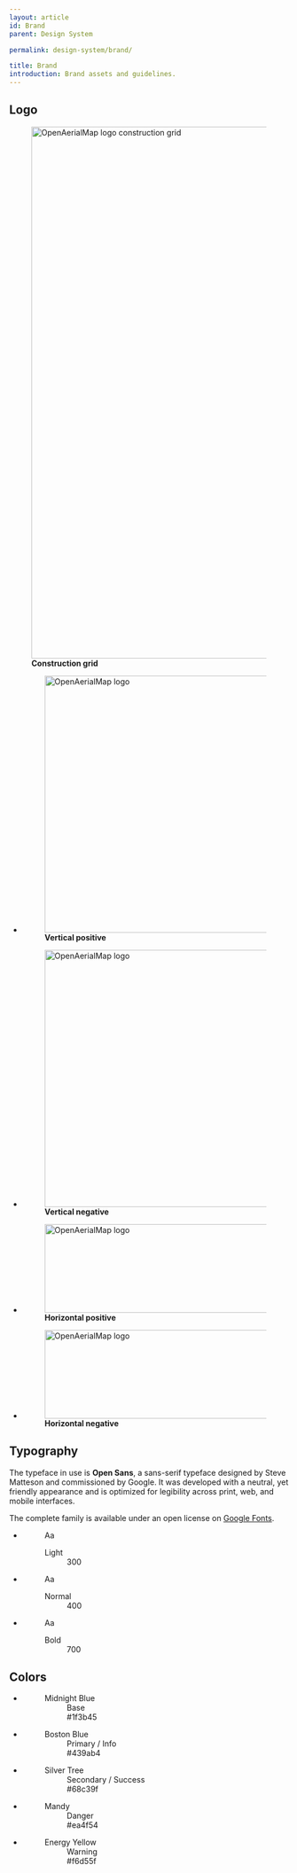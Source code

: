 ```yaml
---
layout: article
id: Brand
parent: Design System

permalink: design-system/brand/

title: Brand
introduction: Brand assets and guidelines.
---
```


## Logo

<figure class="exhibit">
  <div class="exhibit__content">
    <img src="{{ site.baseurl }}/assets/graphics/content/oam-logo-constructrion-grid.svg" width="1152" height="960" alt="OpenAerialMap logo construction grid" />
  </div>
  <figcaption class="exhibit__caption">
    <strong class="exhibit__captitle">Construction grid</strong>
  </figcaption>
</figure>

<ul class="logo-list">
  <li>
    <figure class="exhibit">
      <div class="exhibit__content">
        <span class="logotype logotype--v-pos">
          <img src="{{ site.baseurl }}/assets/graphics/layout/oam-logo-v-pos.svg" width="576" height="464" alt="OpenAerialMap logo" />
        </span>
      </div>
      <figcaption class="exhibit__caption">
        <strong class="exhibit__captitle">Vertical positive</strong>
      </figcaption>
      </figcaption>
    </figure>
  </li>
  <li>
    <figure class="exhibit">
      <div class="exhibit__content exhibit__content--dark">
        <span class="logotype logotype--v-neg">
          <img src="{{ site.baseurl }}/assets/graphics/layout/oam-logo-v-neg.svg" width="576" height="464" alt="OpenAerialMap logo" />
        </span>
      </div>
      <figcaption class="exhibit__caption">
        <strong class="exhibit__captitle">Vertical negative</strong>
      </figcaption>
    </figure>
  </li>
  <li>
    <figure class="exhibit">
      <div class="exhibit__content">
        <span class="logotype logotype--h-pos">
          <img src="{{ site.baseurl }}/assets/graphics/layout/oam-logo-h-pos.svg" width="832" height="160" alt="OpenAerialMap logo" />
        </span>
      </div>
      <figcaption class="exhibit__caption">
        <strong class="exhibit__captitle">Horizontal positive</strong>
      </figcaption>
    </figure>
  </li>
  <li>
    <figure class="exhibit">
      <div class="exhibit__content exhibit__content--dark">
        <span class="logotype logotype--h-neg">
          <img src="{{ site.baseurl }}/assets/graphics/layout/oam-logo-h-neg.svg" width="832" height="160" alt="OpenAerialMap logo" />
        </span>
      </div>
      <figcaption class="exhibit__caption">
        <strong class="exhibit__captitle">Horizontal negative</strong>
      </figcaption>
    </figure>
  </li>
</ul>

## Typography

The typeface in use is **Open Sans**, a sans-serif typeface designed by Steve Matteson and commissioned by Google. It was developed with a neutral, yet friendly appearance and is optimized for legibility across print, web, and mobile interfaces.

The complete family is available under an open license on [Google Fonts](https://goo.gl/FZ0Ave).

<ul class="typography-list">
  <li>
    <figure class="exhibit">
      <div class="exhibit__content">
        <span class="typecase typecase--light">Aa</span>
      </div>
      <figcaption class="exhibit__caption">
        <dl class="exhibit__details">
          <dt>Light</dt>
          <dd>300</dd>
        </dl>
      </figcaption>
    </figure>
  </li>
  <li>
    <figure class="exhibit">
      <div class="exhibit__content">
        <span class="typecase typecase--normal">Aa</span>
      </div>
      <figcaption class="exhibit__caption">
        <dl class="exhibit__details">
          <dt>Normal</dt>
          <dd>400</dd>
        </dl>
      </figcaption>
    </figure>
  </li>
  <li>
    <figure class="exhibit">
      <div class="exhibit__content">
        <span class="typecase typecase--bold">Aa</span>
      </div>
      <figcaption class="exhibit__caption">
        <dl class="exhibit__details">
          <dt>Bold</dt>
          <dd>700</dd>
        </dl>
      </figcaption>
    </figure>
  </li>
</ul>

## Colors

<ul class="colors-list">
  <li>
    <figure class="exhibit">
      <div class="exhibit__content">
        <span class="swatch swatch--base"></span>
      </div>
      <figcaption class="exhibit__caption">
        <dl class="exhibit__details">
          <dt>Midnight Blue</dt>
          <dd>Base</dd>
          <dd>#1f3b45</dd>
        </dl>
      </figcaption>
    </figure>
  </li>
  <li>
    <figure class="exhibit">
      <div class="exhibit__content">
        <span class="swatch swatch--primary"></span>
      </div>
      <figcaption class="exhibit__caption">
        <dl class="exhibit__details">
          <dt>Boston Blue</dt>
          <dd>Primary / Info</dd>
          <dd>#439ab4</dd>
        </dl>
      </figcaption>
    </figure>
  </li>
  <li>
    <figure class="exhibit">
      <div class="exhibit__content">
        <span class="swatch swatch--secondary"></span>
      </div>
      <figcaption class="exhibit__caption">
        <dl class="exhibit__details">
          <dt>Silver Tree</dt>
          <dd>Secondary / Success</dd>
          <dd>#68c39f</dd>
        </dl>
      </figcaption>
    </figure>
  </li>
  <li>
    <figure class="exhibit">
      <div class="exhibit__content">
        <span class="swatch swatch--danger"></span>
      </div>
      <figcaption class="exhibit__caption">
        <dl class="exhibit__details">
          <dt>Mandy</dt>
          <dd>Danger</dd>
          <dd>#ea4f54</dd>
        </dl>
      </figcaption>
    </figure>
  </li>
  <li>
    <figure class="exhibit">
      <div class="exhibit__content">
        <span class="swatch swatch--warning"></span>
      </div>
      <figcaption class="exhibit__caption">
        <dl class="exhibit__details">
          <dt>Energy Yellow</dt>
          <dd>Warning</dd>
          <dd>#f6d55f</dd>
        </dl>
      </figcaption>
    </figure>
  </li>
</ul>